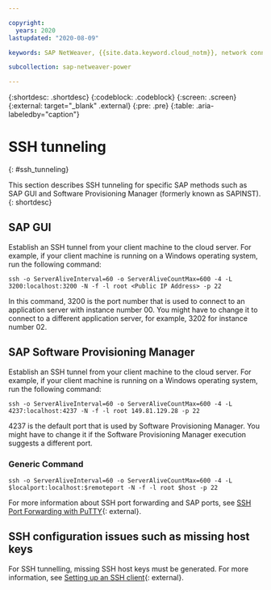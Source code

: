 ```yaml
---

copyright:
  years: 2020
lastupdated: "2020-08-09"

keywords: SAP NetWeaver, {{site.data.keyword.cloud_notm}}, network connectivity, SSH tunnelling, Software Provisioning Manager, SAP GUI

subcollection: sap-netweaver-power

---
```


{:shortdesc: .shortdesc}
{:codeblock: .codeblock}
{:screen: .screen}
{:external: target="_blank" .external}
{:pre: .pre}
{:table: .aria-labeledby="caption"}

# SSH tunneling      
{: #ssh_tunneling}

This section describes SSH tunneling for specific SAP methods such as SAP GUI and Software Provisioning Manager (formerly known as SAPINST). 
{: shortdesc}

## SAP GUI 
Establish an SSH tunnel from your client machine to the cloud server. For example, if your client machine is running on a Windows operating system, run the following command:

```
ssh -o ServerAliveInterval=60 -o ServerAliveCountMax=600 -4 -L 3200:localhost:3200 -N -f -l root <Public IP Address> -p 22
```

In this command, 3200 is the port number that is used to connect to an application server with instance number 00. You might have to change it to connect to a different application server, for example, 3202 for instance number 02.

## SAP Software Provisioning Manager 
Establish an SSH tunnel from your client machine to the cloud server. For example, if your client machine is running on a Windows operating system, run the following command:

```
ssh -o ServerAliveInterval=60 -o ServerAliveCountMax=600 -4 -L 4237:localhost:4237 -N -f -l root 149.81.129.28 -p 22
```

4237 is the default port that is used by Software Provisioning Manager. You might have to change it if the Software Provisioning Manager execution suggests a different port.

### Generic Command
```
ssh -o ServerAliveInterval=60 -o ServerAliveCountMax=600 -4 -L $localport:localhost:$remoteport -N -f -l root $host -p 22
```
For more information about SSH port forwarding and SAP ports, see [SSH Port Forwarding with PuTTY](https://documentation.help/PuTTY/using-port-forwarding.html){: external}.

## SSH configuration issues such as missing host keys 
For SSH tunnelling, missing SSH host keys must be generated. For more information, see [Setting up an SSH client](https://www.ibm.com/support/knowledgecenter/STSLR9_8.3.1/com.ibm.fs9200_831.doc/svc_ssh_215ubh_copy.html){: external}.